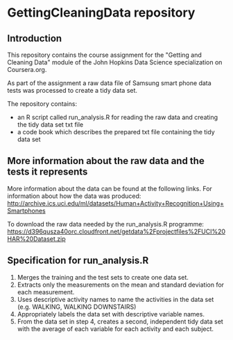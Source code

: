 # GettingCleaningData repository


## Introduction
This repository contains the course assignment for the "Getting and Cleaning Data" module of the John Hopkins
Data Science specialization on Coursera.org. 

As part of the assignment a raw data file of Samsung smart phone data tests was processed to create a tidy 
data set. 

The repository contains: 
* an R script called run_analysis.R for reading the raw data and creating the tidy data set txt file
* a code book which describes the prepared txt file containing the tidy data set

## More information about the raw data and the tests it represents
More information about the data can be found at the following links. 
For information about how the data was produced: 
http://archive.ics.uci.edu/ml/datasets/Human+Activity+Recognition+Using+Smartphones

To download the raw data needed by the run_analysis.R programme:
https://d396qusza40orc.cloudfront.net/getdata%2Fprojectfiles%2FUCI%20HAR%20Dataset.zip

## Specification for run_analysis.R
1. Merges the training and the test sets to create one data set.
2. Extracts only the measurements on the mean and standard deviation for each measurement. 
3. Uses descriptive activity names to name the activities in the data set (e.g. WALKING, WALKING DOWNSTAIRS)
4. Appropriately labels the data set with descriptive variable names. 
5. From the data set in step 4, creates a second, independent tidy data set with the average of each variable for each activity and each subject.

